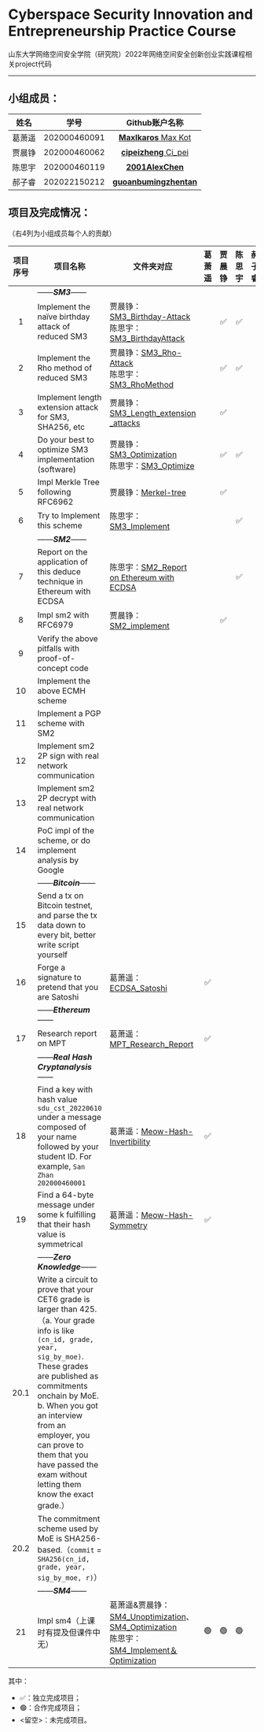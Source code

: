 # Cyberspace Security Innovation and Entrepreneurship Practice Course

山东大学网络空间安全学院（研究院）2022年网络空间安全创新创业实践课程相关project代码

------

## 小组成员：

|  姓名  |     学号     |                        Github账户名称                        |
| :----: | :----------: | :----------------------------------------------------------: |
| 葛萧遥 | 202000460091 |    [**MaxIkaros** Max Kot](https://github.com/MaxIkaros)     |
| 贾晨铮 | 202000460062 |    [**cipeizheng** Ci_pei](https://github.com/cipeizheng)    |
| 陈思宇 | 202000460119 |     [**2001AlexChen**](https://github.com/2001AlexChen)      |
| 郝子睿 | 202022150212 | [**guoanbumingzhentan**](https://github.com/guoanbumingzhentan) |

## 项目及完成情况：

（右4列为小组成员每个人的贡献）

| 项目序号 | 项目名称                                                     | 文件夹对应                                                   | 葛萧遥 | 贾晨铮 | 陈思宇 | 郝子睿 |
| :------: | ------------------------------------------------------------ | ------------------------------------------------------------ | :----: | :----: | :----: | :----: |
|          | ——***SM3***——                                                |                                                              |        |        |        |        |
|    1     | Implement the naïve birthday attack of reduced SM3           | 贾晨铮：[SM3_Birthday-Attack](https://github.com/MaxIkaros/Cyberspace-Security-Innovation-and-Entrepreneurship-Practice-Course/tree/main/SM3_Birthday-Attack)<br>陈思宇：[SM3_BirthdayAttack](https://github.com/MaxIkaros/Cyberspace-Security-Innovation-and-Entrepreneurship-Practice-Course/tree/main/SM3_BirthdayAttack) |        |   ✅    |   ✅    |        |
|    2     | Implement the Rho method of reduced SM3                      | 贾晨铮：[SM3_Rho-Attack](https://github.com/MaxIkaros/Cyberspace-Security-Innovation-and-Entrepreneurship-Practice-Course/tree/main/SM3_Rho-Attack)<br>陈思宇：[SM3_RhoMethod](https://github.com/MaxIkaros/Cyberspace-Security-Innovation-and-Entrepreneurship-Practice-Course/tree/main/SM3_RhoMethod) |        |   ✅    |   ✅    |        |
|    3     | Implement length extension attack for SM3, SHA256, etc       | 贾晨铮：[SM3_Length_extension _attacks](https://github.com/MaxIkaros/Cyberspace-Security-Innovation-and-Entrepreneurship-Practice-Course/tree/main/SM3_Length_extension%20_attacks) |        |   ✅    |        |        |
|    4     | Do your best to optimize SM3 implementation (software)       | 贾晨铮：[SM3_Optimization](https://github.com/MaxIkaros/Cyberspace-Security-Innovation-and-Entrepreneurship-Practice-Course/tree/main/SM3_Optimization)<br>陈思宇：[SM3_Optimize](https://github.com/MaxIkaros/Cyberspace-Security-Innovation-and-Entrepreneurship-Practice-Course/tree/main/SM3_Optimize%EF%BC%88Siyu%20Chen%EF%BC%89)  |        |   ✅    |   ✅     |        |
|    5     | Impl Merkle Tree following RFC6962                           | 贾晨铮：[Merkel-tree](https://github.com/MaxIkaros/Cyberspace-Security-Innovation-and-Entrepreneurship-Practice-Course/tree/main/Merkel-tree) |        |   ✅    |        |        |
|    6     | Try to Implement this scheme                                 | 陈思宇：[SM3_Implement](https://github.com/MaxIkaros/Cyberspace-Security-Innovation-and-Entrepreneurship-Practice-Course/tree/main/SM3_Implement) |        |        |   ✅    |        |
|          | ——***SM2***——                                                |                                                              |        |        |        |        |
|    7     | Report on the application of this deduce technique in Ethereum with ECDSA | 陈思宇：[SM2_Report on Ethereum with ECDSA](https://github.com/MaxIkaros/Cyberspace-Security-Innovation-and-Entrepreneurship-Practice-Course/tree/main/SM2_Report%20on%20Ethereum%20with%20ECDSA) |        |        |   ✅    |        |
|    8     | Impl sm2 with RFC6979                                        | 贾晨铮：[SM2_implement](https://github.com/MaxIkaros/Cyberspace-Security-Innovation-and-Entrepreneurship-Practice-Course/tree/main/SM2_implement) |        |   ✅    |        |        |
|    9     | Verify the above pitfalls with proof-of-concept code         |                                                              |        |        |        |        |
|    10    | Implement the above ECMH scheme                              |                                                              |        |        |        |        |
|    11    | Implement a PGP scheme with SM2                              |                                                              |        |        |        |        |
|    12    | Implement sm2 2P sign with real network communication        |                                                              |        |        |        |        |
|    13    | Implement sm2 2P decrypt with real network communication     |                                                              |        |        |        |        |
|    14    | PoC impl of the scheme, or do implement analysis by Google   |                                                              |        |        |        |        |
|          | ——***Bitcoin***——                                            |                                                              |        |        |        |        |
|    15    | Send a tx on Bitcoin testnet, and parse the tx data down to every bit, better write script yourself |                                                              |        |        |        |        |
|    16    | Forge a signature to pretend that you are Satoshi            | 葛萧遥：[ECDSA_Satoshi](https://github.com/MaxIkaros/Cyberspace-Security-Innovation-and-Entrepreneurship-Practice-Course/tree/main/ECDSA_Satoshi) |   ✅    |        |        |        |
|          | ——***Ethereum***——                                           |                                                              |        |        |        |        |
|    17    | Research report on MPT                                       | 葛萧遥：[MPT_Research_Report](https://github.com/MaxIkaros/Cyberspace-Security-Innovation-and-Entrepreneurship-Practice-Course/tree/main/MPT_Research_Report) |   ✅    |        |        |        |
|          | ——***Real Hash Cryptanalysis***——                            |                                                              |        |        |        |        |
|    18    | Find a key with hash value `sdu_cst_20220610` under a message composed of your name followed by your student ID. For example, `San Zhan 202000460001` | 葛萧遥：[Meow-Hash-Invertibility](https://github.com/MaxIkaros/Cyberspace-Security-Innovation-and-Entrepreneurship-Practice-Course/tree/main/Meow-Hash-Invertibility) |   ✅    |        |        |        |
|    19    | Find a 64-byte message under some k fulfilling that their hash value is symmetrical | 葛萧遥：[Meow-Hash-Symmetry](https://github.com/MaxIkaros/Cyberspace-Security-Innovation-and-Entrepreneurship-Practice-Course/tree/main/Meow-Hash-Symmetry) |   ✅    |        |        |        |
|          | ——***Zero Knowledge***——                                     |                                                              |        |        |        |        |
|   20.1   | Write a circuit to prove that your CET6 grade is larger than 425.（a. Your grade info is like `(cn_id, grade, year, sig_by_moe)`. These grades are published as commitments onchain by MoE. b. When you got an interview from an employer, you can prove to them that you have passed the exam without letting them know the exact grade.） |                                                              |        |        |        |        |
|   20.2   | The commitment scheme used by MoE is SHA256-based.（`commit` = `SHA256(cn_id, grade, year, sig_by_moe, r)`） |                                                              |        |        |        |        |
|          | ——***SM4***——                                                |                                                              |        |        |        |        |
|    21    | Impl sm4（上课时有提及但课件中无）                           | 葛萧遥&贾晨铮：[SM4_Unoptimization](https://github.com/MaxIkaros/Cyberspace-Security-Innovation-and-Entrepreneurship-Practice-Course/tree/main/SM4_Unoptimization)、[SM4_Optimization](https://github.com/MaxIkaros/Cyberspace-Security-Innovation-and-Entrepreneurship-Practice-Course/tree/main/SM4_Optimization)<br>陈思宇：[SM4_Implement＆Optimization](https://github.com/MaxIkaros/Cyberspace-Security-Innovation-and-Entrepreneurship-Practice-Course/tree/main/SM4_Implement＆Optimization) |   🟢    |   🟢    |   🟢    |        |

其中：

- ✅：独立完成项目；
- 🟢：合作完成项目；
- <留空>：未完成项目。

